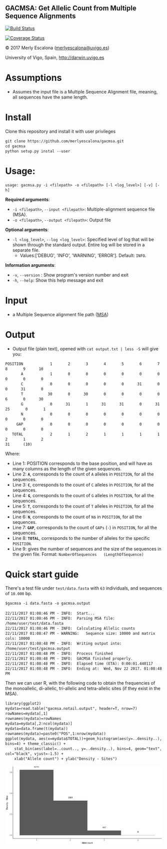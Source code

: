 
**GACMSA**: **G**et **A**llelic **C**ount from **M**ultiple **S**equence **A**lignments
-----

[![Build Status](https://travis-ci.org/merlyescalona/gacmsa.svg?branch=master)](https://travis-ci.org/merlyescalona/gacmsa)

[![Coverage Status](https://coveralls.io/repos/github/merlyescalona/gacmsa/badge.svg?branch=master)](https://coveralls.io/github/merlyescalona/gacmsa?branch=master)

© 2017 Merly Escalona (<merlyescalona@uvigo.es>)

University of Vigo, Spain, http://darwin.uvigo.es

# Assumptions

- Assumes the input file is a Multiple Sequence Alignment file, meaning, all
sequences have the same length.

# Install

Clone this repository and install it with user privileges

```
git clone https://github.com/merlyescalona/gacmsa.git
cd gacmsa
python setup.py instal --user
```

# Usage:
```
usage: gacmsa.py -i <filepath> -o <filepath> [-l <log_level>] [-v] [-h]
```

**Required arguments**:
- `-i <filepath>`, `--input <filepath>`: Multiple-alignment sequence file (MSA).
- `-o <filepath>`, `--output <filepath>`: Output file

**Optional arguments**:
- `-l <log_level>`, `--log <log_level>`: Specified level of log that will be shown through the standard output. Entire log will be stored in a separate file.
    - Values:['DEBUG', 'INFO', 'WARNING', 'ERROR']. Default: `INFO`.

**Information arguments**:
- `-v`, `--version`  : Show program's version number and exit
- `-h`, `--help`: Show this help message and exit

# Input

- a Multiple Sequence alignment file path ([MSA](https://en.wikipedia.org/wiki/Multiple_sequence_alignment))

# Output

- Output file (plain text), opened with `cat output.txt | less -S` will give you:

```
POSITION            1       2       3       4       5       6       7       8       9      10
       A            1       0       0       0       0       0       0       0       0       0
       C            0       0       0       0       0      31       0       0      31       0
       T           30       0      30       0       0       0       0       6       0      30
       G            0      31       1      31      31       0      31      25       0       1
       N            0       0       0       0       0       0       0       0       0       0
     GAP            0       0       0       0       0       0       0       0       0       0
   TOTAL            2       1       2       1       1       1       1       2       1       2
31      (10)
```


Where:

- Line 1: POSITION corresponds to the base position, and will have as many columns as the length of the given sequences.
- Line 2: **`A`**, corresponds to the count of `A` alleles in `POSITION`, for all the sequences.
- Line 3: **`C`**, corresponds to the count of `C` alleles in `POSITION`, for all the sequences.
- Line 4: **`G`**, corresponds to the count of `G` alleles in `POSITION`, for all the sequences.
- Line 5: **`T`**, corresponds to the count of `T` alleles in `POSITION`, for all the sequences.
- Line 6: **`N`**, corresponds to the count of `N`s in `POSITION`, for all the sequences.
- Line 7: **`GAP`**, corresponds to the count of `GAPs` (`-`) in `POSITION`, for all the sequences.
- Line 8: **`TOTAL`**, corresponds to the number of alleles for the specific `POSITION`.
- Line 9: gives the number of sequences and the size of the sequences in the given file. Format: `NumberOfSequences   (LengthOfSequence)`


# Quick start guide

There's a test file under `test/data.fasta` with `63` individuals, and sequences of `10.000` bp.

```
$gacmsa -i data.fasta -o gacmsa.output

22/11/2017 01:08:46 PM - INFO:	Start...
22/11/2017 01:08:46 PM - INFO:	Parsing MSA file: /home/user/test/data.fasta
22/11/2017 01:08:46 PM - INFO:	Calculating Allelic counts
22/11/2017 01:08:47 PM - WARNING:	Sequence size: 10000 and matrix cols: 10000
22/11/2017 01:08:48 PM - INFO:	Writing output into: /home/user/test/gacmsa.output
22/11/2017 01:08:48 PM - INFO:	Process finished
22/11/2017 01:08:48 PM - INFO:	GACMSA finished properly.
22/11/2017 01:08:48 PM - INFO:	Elapsed time (ETA):	0:00:01.440117
22/11/2017 01:08:48 PM - INFO:	Ending at:	Wed, Nov 22 2017. 01:08:48 PM
```


Then we can user R, with the following code to obtain the frequencies of the monoallelic, di-allelic, tri-allelic and tetra-allelic sites (if they exist in the MSA).

```{R}
library(ggplot2)
mydata=read.table("gacmsa.notail.output", header=T, nrow=7)
rowNames=mydata[,1]
rownames(mydata)=rowNames
mydata=mydata[,2:ncol(mydata)]
mydata=data.frame(t(mydata))
rownames(mydata)=paste0("POS",1:nrow(mydata))
ggplot(mydata, aes(x=mydata$TOTAL))+geom_histogram(aes(y=..density..), bins=4) + theme_classic() +
    stat_bin(aes(label=..count.., y=..density..), bins=4, geom="text", col="black", vjust=-1.5) +
    xlab("Allele count") + ylab("Density - Sites")
```
![GACMSA output test](test/example.gacmsa.png)
